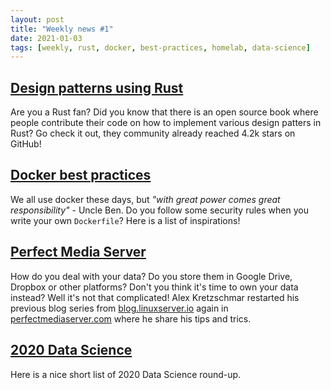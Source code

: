 ```yaml
---
layout: post
title: "Weekly news #1"
date: 2021-01-03
tags: [weekly, rust, docker, best-practices, homelab, data-science]
---
```


## [Design patterns using Rust](https://github.com/rust-unofficial/patterns)

Are you a Rust fan? Did you know that there is an open source book where people
contribute their code on how to implement various design patters in Rust? Go check
it out, they community already reached 4.2k stars on GitHub!

## [Docker best practices](https://github.com/hexops/dockerfile#do-not-use-a-uid-below-10-000)

We all use docker these days, but _"with great power comes great responsibility"_ - Uncle Ben.
Do you follow some security rules when you write your own `Dockerfile`? Here is
a list of inspirations!

## [Perfect Media Server](https://perfectmediaserver.com)

How do you deal with your data? Do you store them in Google Drive, Dropbox
or other platforms? Don't you think it's time to own your data instead? Well it's
not that complicated! Alex Kretzschmar restarted his previous blog series from
[blog.linuxserver.io](blog.linuxserver.io) again in
[perfectmediaserver.com](perfectmediaserver.com) where he share his tips and trics.

## [2020 Data Science](https://nulldata.substack.com/p/data-science-2020-highlights)

Here is a nice short list of 2020 Data Science round-up.
